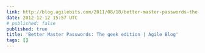```yaml
---
link: http://blog.agilebits.com/2011/08/10/better-master-passwords-the-geek-edition/
date: 2012-12-12 15:57 UTC
# published: false
published: true
title: 'Better Master Passwords: The geek edition | Agile Blog'
tags: []
---
```



